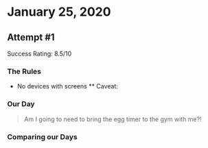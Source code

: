 # January 25, 2020

## Attempt #1

Success Rating: 8.5/10

### The Rules

* No devices with screens
** Caveat:

### Our Day 

> Am I going to need to bring the egg timer to the gym with me?!

### Comparing our Days

